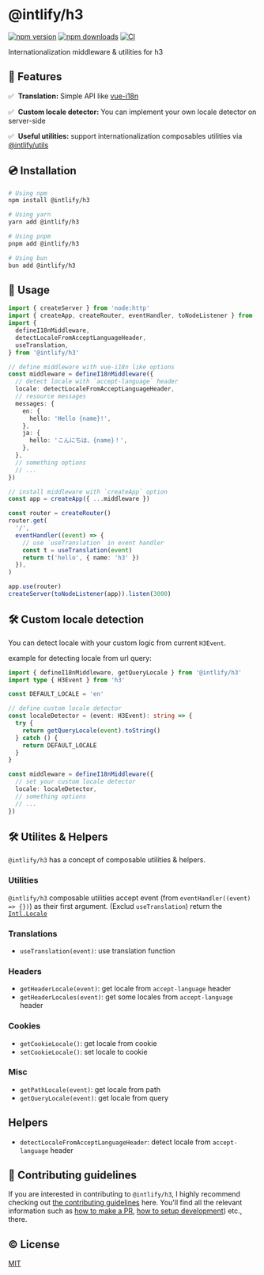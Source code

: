 # @intlify/h3

[![npm version][npm-version-src]][npm-version-href]
[![npm downloads][npm-downloads-src]][npm-downloads-href]
[![CI][ci-src]][ci-href]

Internationalization middleware & utilities for h3

## 🌟 Features

✅️ &nbsp;**Translation:** Simple API like
[vue-i18n](https://vue-i18n.intlify.dev/)

✅ &nbsp;**Custom locale detector:** You can implement your own locale detector
on server-side

✅️️ &nbsp;**Useful utilities:** support internationalization composables
utilities via [@intlify/utils](https://github.com/intlify/utils)

## 💿 Installation

```sh
# Using npm
npm install @intlify/h3

# Using yarn
yarn add @intlify/h3

# Using pnpm
pnpm add @intlify/h3

# Using bun
bun add @intlify/h3
```

## 🚀 Usage

```ts
import { createServer } from 'node:http'
import { createApp, createRouter, eventHandler, toNodeListener } from 'h3'
import {
  defineI18nMiddleware,
  detectLocaleFromAcceptLanguageHeader,
  useTranslation,
} from '@intlify/h3'

// define middleware with vue-i18n like options
const middleware = defineI18nMiddleware({
  // detect locale with `accept-language` header
  locale: detectLocaleFromAcceptLanguageHeader,
  // resource messages
  messages: {
    en: {
      hello: 'Hello {name}!',
    },
    ja: {
      hello: 'こんにちは、{name}！',
    },
  },
  // something options
  // ...
})

// install middleware with `createApp` option
const app = createApp({ ...middleware })

const router = createRouter()
router.get(
  '/',
  eventHandler((event) => {
    // use `useTranslation` in event handler
    const t = useTranslation(event)
    return t('hello', { name: 'h3' })
  }),
)

app.use(router)
createServer(toNodeListener(app)).listen(3000)
```

## 🛠️ Custom locale detection

You can detect locale with your custom logic from current `H3Event`.

example for detecting locale from url query:

```ts
import { defineI18nMiddleware, getQueryLocale } from '@intlify/h3'
import type { H3Event } from 'h3'

const DEFAULT_LOCALE = 'en'

// define custom locale detector
const localeDetector = (event: H3Event): string => {
  try {
    return getQueryLocale(event).toString()
  } catch () {
    return DEFAULT_LOCALE
  }
}

const middleware = defineI18nMiddleware({
  // set your custom locale detector
  locale: localeDetector,
  // something options
  // ...
})
```

## 🛠️ Utilites & Helpers

`@intlify/h3` has a concept of composable utilities & helpers.

### Utilities

`@intlify/h3` composable utilities accept event (from
`eventHandler((event) => {})`) as their first argument. (Exclud
`useTranslation`) return the
[`Intl.Locale`](https://developer.mozilla.org/en-US/docs/Web/JavaScript/Reference/Global_Objects/Intl/Locale)

### Translations

- `useTranslation(event)`: use translation function

### Headers

- `getHeaderLocale(event)`: get locale from `accept-language` header
- `getHeaderLocales(event)`: get some locales from `accept-language` header

### Cookies

- `getCookieLocale()`: get locale from cookie
- `setCookieLocale()`: set locale to cookie

### Misc

- `getPathLocale(event)`: get locale from path
- `getQueryLocale(event)`: get locale from query

## Helpers

- `detectLocaleFromAcceptLanguageHeader`: detect locale from `accept-language`
  header

## 🙌 Contributing guidelines

If you are interested in contributing to `@intlify/h3`, I highly recommend
checking out [the contributing guidelines](/CONTRIBUTING.md) here. You'll find
all the relevant information such as
[how to make a PR](/CONTRIBUTING.md#pull-request-guidelines),
[how to setup development](/CONTRIBUTING.md#development-setup)) etc., there.

## ©️ License

[MIT](http://opensource.org/licenses/MIT)

<!-- Badges -->

[npm-version-src]: https://img.shields.io/npm/v/@intlify/h3?style=flat&colorA=18181B&colorB=FFAD33
[npm-version-href]: https://npmjs.com/package/@intlify/h3
[npm-downloads-src]: https://img.shields.io/npm/dm/@intlify/h3?style=flat&colorA=18181B&colorB=FFAD33
[npm-downloads-href]: https://npmjs.com/package/@intlify/h3
[ci-src]: https://github.com/intlify/utils/actions/workflows/ci.yml/badge.svg
[ci-href]: https://github.com/intlify/utils/actions/workflows/ci.yml
